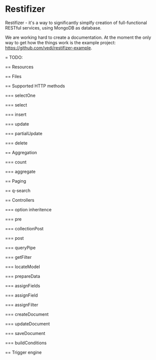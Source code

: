 Restifizer
==========

Restifizer - it's a way to significantly simplfy creation of full-functional RESTful services, using MongoDB as database.

We are working hard to create a documentation. At the moment the only way to get how the things work is the example project: https://github.com/vedi/restifizer-example.

= TODO:

== Resources

== Files

== Supported HTTP methods

=== selectOne

=== select

=== insert

=== update

=== partialUpdate

=== delete

== Aggregation

=== count

=== aggregate

== Paging

== q-search

== Controllers

=== option inheritence

=== pre

=== collectionPost

=== post

=== queryPipe

=== getFilter

=== locateModel

=== prepareData

=== assignFields

=== assignField

=== assignFilter

=== createDocument

=== updateDocument

=== saveDocument

=== buildConditions

== Trigger engine





